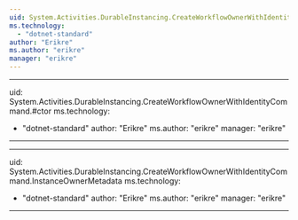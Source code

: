 ```yaml
---
uid: System.Activities.DurableInstancing.CreateWorkflowOwnerWithIdentityCommand
ms.technology: 
  - "dotnet-standard"
author: "Erikre"
ms.author: "erikre"
manager: "erikre"
---
```


---
uid: System.Activities.DurableInstancing.CreateWorkflowOwnerWithIdentityCommand.#ctor
ms.technology: 
  - "dotnet-standard"
author: "Erikre"
ms.author: "erikre"
manager: "erikre"
---

---
uid: System.Activities.DurableInstancing.CreateWorkflowOwnerWithIdentityCommand.InstanceOwnerMetadata
ms.technology: 
  - "dotnet-standard"
author: "Erikre"
ms.author: "erikre"
manager: "erikre"
---
